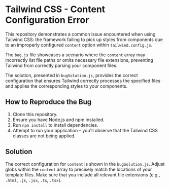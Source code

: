 # Tailwind CSS - Content Configuration Error

This repository demonstrates a common issue encountered when using Tailwind CSS: the framework failing to pick up styles from components due to an improperly configured `content` option within `tailwind.config.js`.

The `bug.js` file showcases a scenario where the `content` array may incorrectly list file paths or omits necessary file extensions, preventing Tailwind from correctly parsing your component files.

The solution, presented in `bugSolution.js`, provides the correct configuration that ensures Tailwind correctly processes the specified files and applies the corresponding styles to your components.

## How to Reproduce the Bug

1.  Clone this repository.
2.  Ensure you have Node.js and npm installed.
3.  Run `npm install` to install dependencies.
4.  Attempt to run your application – you'll observe that the Tailwind CSS classes are not being applied.

## Solution

The correct configuration for `content` is shown in the `bugSolution.js`.  Adjust globs within the `content` array to precisely match the locations of your template files.  Make sure that you include all relevant file extensions (e.g., `.html`, `.js`, `.jsx`, `.ts`, `.tsx`).